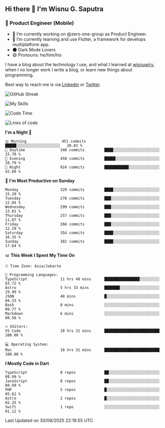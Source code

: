 ## Hi there 👋 I'm Wisnu G. Saputra

### :mobile_phone_off: Product Engineer (Mobile)

- 🔭 I’m currently working on @zero-one-group as Product Engineer.
- 🌱 I’m currently learning and use Flutter, a framework for develops multiplatform app.
- 🌑 Dark Mode Lovers
- 😄 Pronouns: he/him/his

I have a blog about the technology I use, and what I learned at [wisnuwiry](https://wisnuwiry.space/), when I no longer work I write a blog, or learn new things about programming.

Best way to reach me is via [Linkedin](https://www.linkedin.com/in/wisnu-saputra/) or [Twitter](https://twitter.com/wisnuwiry).

![GitHub Streak](https://streak-stats.demolab.com?user=wisnuwiry&theme=dark&hide_border=true)

![My Skills](https://skillicons.dev/icons?i=dart,flutter,kotlin,swift,go,js,css,neovim,git,linux&perline=5)

<!--START_SECTION:waka-->
![Code Time](http://img.shields.io/badge/Code%20Time-1%2C971%20hrs%2039%20mins-blue)

![Lines of code](https://img.shields.io/badge/From%20Hello%20World%20I%27ve%20Written-2.6%20million%20lines%20of%20code-blue)

**I'm a Night 🦉** 

```text
🌞 Morning                451 commits         █████░░░░░░░░░░░░░░░░░░░░   20.83 % 
🌆 Daytime                340 commits         ████░░░░░░░░░░░░░░░░░░░░░   15.70 % 
🌃 Evening                450 commits         █████░░░░░░░░░░░░░░░░░░░░   20.79 % 
🌙 Night                  924 commits         ███████████░░░░░░░░░░░░░░   42.68 % 
```
📅 **I'm Most Productive on Sunday** 

```text
Monday                   329 commits         ████░░░░░░░░░░░░░░░░░░░░░   15.20 % 
Tuesday                  278 commits         ███░░░░░░░░░░░░░░░░░░░░░░   12.84 % 
Wednesday                299 commits         ███░░░░░░░░░░░░░░░░░░░░░░   13.81 % 
Thursday                 257 commits         ███░░░░░░░░░░░░░░░░░░░░░░   11.87 % 
Friday                   266 commits         ███░░░░░░░░░░░░░░░░░░░░░░   12.29 % 
Saturday                 354 commits         ████░░░░░░░░░░░░░░░░░░░░░   16.35 % 
Sunday                   382 commits         ████░░░░░░░░░░░░░░░░░░░░░   17.64 % 
```


📊 **This Week I Spent My Time On** 

```text
🕑︎ Time Zone: Asia/Jakarta

💬 Programming Languages: 
TypeScript               11 hrs 48 mins      ████████████████░░░░░░░░░   63.72 % 
Astro                    5 hrs 33 mins       ███████░░░░░░░░░░░░░░░░░░   29.99 % 
JSON                     48 mins             █░░░░░░░░░░░░░░░░░░░░░░░░   04.33 % 
Bash                     8 mins              ░░░░░░░░░░░░░░░░░░░░░░░░░   00.77 % 
Markdown                 6 mins              ░░░░░░░░░░░░░░░░░░░░░░░░░   00.56 % 

🔥 Editors: 
VS Code                  18 hrs 31 mins      █████████████████████████   100.00 % 

💻 Operating System: 
Mac                      18 hrs 31 mins      █████████████████████████   100.00 % 
```

**I Mostly Code in Dart** 

```text
TypeScript               8 repos             ██░░░░░░░░░░░░░░░░░░░░░░░   08.99 % 
JavaScript               8 repos             ██░░░░░░░░░░░░░░░░░░░░░░░   08.99 % 
PHP                      5 repos             █░░░░░░░░░░░░░░░░░░░░░░░░   05.62 % 
Astro                    2 repos             █░░░░░░░░░░░░░░░░░░░░░░░░   02.25 % 
Swift                    1 repo              ░░░░░░░░░░░░░░░░░░░░░░░░░   01.12 % 
```




 Last Updated on 30/06/2025 22:19:55 UTC
<!--END_SECTION:waka-->
